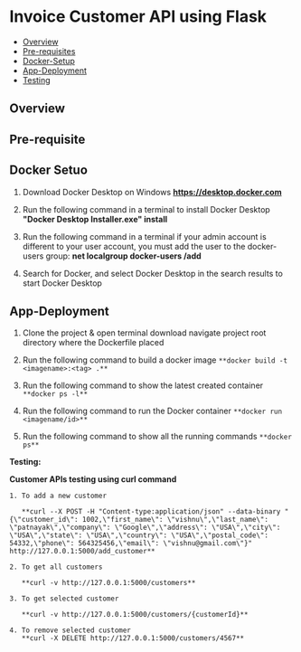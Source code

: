 #  Invoice Customer API using Flask

- [Overview](#overview)
- [Pre-requisites](#pre-requisites)
- [Docker-Setup](#docker-setup)
- [App-Deployment](#App-deployment)
- [Testing](#Testing)

## Overview 

## Pre-requisite 

## Docker Setuo

1. Download Docker Desktop on Windows
    **https://desktop.docker.com**
    
2. Run the following command in a terminal to install Docker Desktop
    **"Docker Desktop Installer.exe" install**
    
3. Run the following command in a terminal if your admin account is different to your user account, you must add the user to the docker-users group:
    **net localgroup docker-users <user> /add**
   
4. Search for Docker, and select Docker Desktop in the search results to start Docker Desktop

   
## App-Deployment
1. Clone the project  & open terminal download navigate project root directory where the Dockerfile placed

1. Run the following command to build a docker image
```**docker build -t <imagename>:<tag> .**```

1. Run the following command to show the latest created container
     ```**docker ps -l**```

1. Run the following command to run the Docker container
        ``` **docker run <imagename/id>** ```
1. Run the following command to show all the running commands
     ``` **docker ps** ```
   
**Testing:** 

**Customer APIs testing using curl command**
 ```
1. To add a new customer

    **curl --X POST -H "Content-type:application/json" --data-binary "{\"customer_id\": 1002,\"first_name\": \"vishnu\",\"last_name\": \"patnayak\",\"company\": \"Google\",\"address\": \"USA\",\"city\": \"USA\",\"state\": \"USA\",\"country\": \"USA\",\"postal_code\": 54332,\"phone\": 564325456,\"email\": \"vishnu@gmail.com\"}" http://127.0.0.1:5000/add_customer**
    
2. To get all customers

    **curl -v http://127.0.0.1:5000/customers**
  
3. To get selected customer

    **curl -v http://127.0.0.1:5000/customers/{customerId}**
 
4. To remove selected customer
    **curl -X DELETE http://127.0.0.1:5000/customers/4567**
```   
